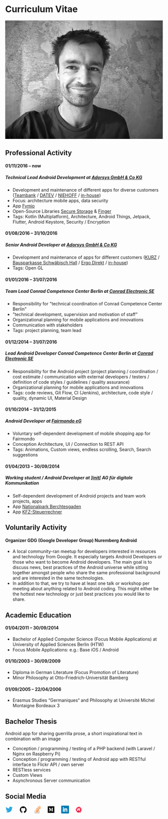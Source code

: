 # Curriculum Vitae

![](cv.jpg)

## Professional Activity

#### 01/11/2016 – now

##### Technical Lead Android Development at [Adorsys GmbH & Co KG](https://adorsys.de/)

- Development and maintenance of different apps for diverse customers ([Teambank](https://www.teambank.de/) / [DATEV](https://www.datev.de/web/de/startseite/startseite-n) / [NIEHOFF](https://www.niehoff-gmbh.info/de/) / [in-house](https://adorsys.de/))
- Focus: architecture mobile apps, data security
- App [Fymio](https://play.google.com/store/apps/details?id=de.teambank.fymio)
- Open-Source Libraries [Secure Storage](https://github.com/adorsys/secure-storage-android) & [Finger](https://github.com/adorsys/fingerprint-android)
- Tags: Kotlin (Multiplatform), Architecture, Android Things, Jetpack, Flutter, Android Keystore, Security / Encryption

#### 01/08/2016 – 31/10/2016

##### Senior Android Developer at [Adorsys GmbH & Co KG](https://adorsys.de/)

- Development and maintenance of apps for different customers ([KURZ](https://www.kurz.de/) / [Bausparkasse Schwäbisch Hall](https://www.schwaebisch-hall.de/) / [Ergo Direkt](https://www.ergo.de/) / [in-house](https://adorsys.de/))
- Tags: Open GL

#### 01/01/2016 – 31/07/2016

##### Team Lead Conrad Competence Center Berlin at [Conrad Electronic SE](https://www.conrad.de/)

- Responsibility for "technical coordination of Conrad Competence Center Berlin"
- "technical development, supervision and motivation of staff"
- Organizational planning for mobile applications and innovations
- Communication with stakeholders
- Tags: project planning, team lead

#### 01/12/2014 – 31/07/2016

##### Lead Android Developer Conrad Competence Center Berlin at [Conrad Electronic SE](https://www.conrad.de/)

- Responsibility for the Android project (project planning / coordination / cost estimate / communication with external developers / testers / definition of code styles / guidelines / quality assurance)
- Organizational planning for mobile applications and innovations
- Tags: code reviews, Git Flow, CI (Jenkins), architecture, code style / quality, dynamic UI, Material Design

#### 01/10/2014 – 31/12/2015

##### Android Developer at [Fairmondo eG](https://www.fairmondo.de/)

- Voluntary self-dependent development of mobile shopping app for Fairmondo
- Conception Architecture, UI / Connection to REST API
- Tags: Animations, Custom views, endless scrolling, Search, Search suggestions

#### 01/04/2013 – 30/09/2014

##### Working student / Android Developer at ][init](https://www.init.de/de)[ AG für digitale Kommunikation

- Self-dependent development of Android projects and team work projects, apps
- App [Nationalpark Berchtesgaden](https://play.google.com/store/apps/details?id=de.bayern.berchtesgaden)
- App [KFZ-Steuerrechner](https://play.google.com/store/apps/details?id=de.bundesfinanzministerium.kfzrechner)

## Voluntarily Activity

#### Organizer GDG (Google Developer Group) Nuremberg Android

- A local community-ran meetup for developers interested in resources and technology from Google. It especially targets Android Developers or those who want to become Android developers. The main goal is to discuss news, best practices of the Android universe while sitting together amongst people who share the same professional background and are interested in the same technologies.
- In addition to that, we try to have at least one talk or workshop per meeting about anything related to Android coding. This might either be the hottest new technology or just best practices you would like to share.


## Academic Education

#### 01/04/2011 – 30/09/2014

- Bachelor of Applied Computer Science (Focus Mobile Applications) at University of Applied Sciences Berlin (HTW)
- Focus Mobile Applications: e.g.: Base iOS / Android

#### 01/10/2003 – 30/09/2009

- Diploma in German Literature (Focus Promotion of Literature)
- Minor Philosophy at Otto-Friedrich-Universität Bamberg

#### 01/09/2005 – 22/04/2006

- Erasmus Studies “Germaniques“ and Philosophy at Université Michel Montaigne Bordeaux 3


## Bachelor Thesis

Android app for sharing guerrilla prose, a short inspirational text in combination with an image
- Conception / programming / testing of a PHP backend (with Laravel / Nginx on Raspberry Pi)
- Conception / programming / testing of Android app with RESTful interface to  Flickr API / own server
- RESTless services
- Custom Views
- Asynchronous Server communication

## Social Media

[<img src="twitter.svg" alt="Twitter" height="25" width="25"/>](https://twitter.com/luckyhandler) &nbsp;&nbsp;&nbsp; 
[<img src="github.svg" alt="GitHub" height="25" width="25"/>](https://github.com/luckyhandler) &nbsp;&nbsp;&nbsp;
[<img src="stackoverflow.svg" alt="Stackoverflow" height="25" width="25"/>](https://stackoverflow.com/users/3734116/luckyhandler) &nbsp;&nbsp;&nbsp;
[<img src="medium.svg" alt="Medium" height="25" width="25"/>](https://medium.com/@felicio82) &nbsp;&nbsp;&nbsp;
[<img src="linkedIn.svg" alt="LinkedIn" height="25" width="25"/>](https://www.linkedin.com/in/ninohandler) &nbsp;&nbsp;&nbsp;
[<img src="meetup.svg" alt="Meetup" height="25" width="25"/>](https://www.meetup.com/GDG-Nuremberg-Android) &nbsp;&nbsp;&nbsp;
